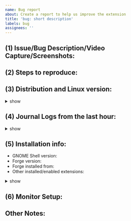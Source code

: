 ```yaml
---
name: Bug report
about: Create a report to help us improve the extension
title: 'bug: short description'
labels: bug
assignees: ''
---
```


<!-- Please be as descriptive as you can, please do not post any personally identifiable or confidential info on screenshots / video captures.-->

## (1) Issue/Bug Description/Video Capture/Screenshots:
<!-- Please describe the issue/bug in detail. Screenshots or screen recordings can be very helpful -->


## (2) Steps to reproduce:
<!-- List the steps to get your problem to happen, if you know them. -->


## (3) Distribution and Linux version:
<details> <summary> show </summary>
<pre>
<!--
cat /etc/os-release && uname -a
-->
</pre>
</details>


## (4) Journal Logs from the last hour:
<details> <summary> show </summary>
<pre>
<!--
journalctl --since='1 hour ago' --follow /usr/bin/gnome-shell
-->
</pre>
</details>


## (5) Installation info:
- GNOME Shell version:  <!-- gnome-shell --version -->
- Forge version: <!-- Put the extensions.gnome.org version or the commit sha if compiled from source. -->
- Forge installed from:
- Other installed/enabled extensions:
<details> <summary> show </summary>
<pre>
<!--
# Other extensions:
gnome-extensions list --enabled --details
-->
</pre>
</details>


## (6) Monitor Setup:
<!--
Specifying the monitor/display setup helps a lot for tiling troubleshooting
For example: (2 x 1080p, 4K, Primary(Horizontal), Secondary(Vertical), etc)
-->


## Other Notes:
<!--
Anything not covered or N/A
-->


